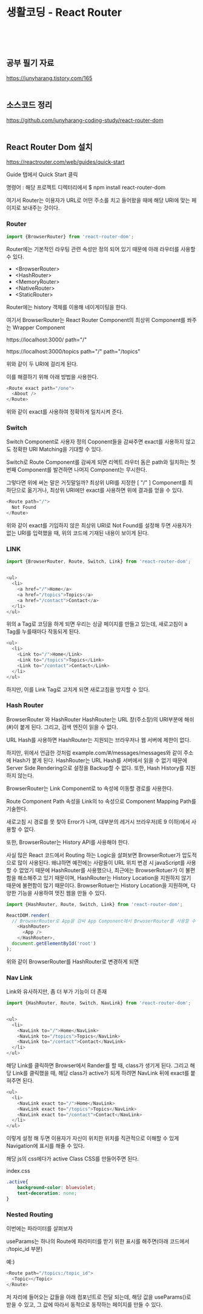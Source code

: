 # 생활코딩 - React Router
<br><br><br>

## 공부 필기 자료<br>
https://junyharang.tistory.com/165
<br><br>

## 소스코드 정리<br>
https://github.com/junyharang-coding-study/react-router-dom
<br><br>

## React Router Dom 설치

https://reactrouter.com/web/guides/quick-start

Guide 탭에서 Quick Start 클릭

명령어 : 해당 프로젝트 디렉터리에서 $ npm install react-router-dom



여기서 Router는 이용자가 URL로 어떤 주소를 치고 들어왔을 때에 해당 URI에 맞는 페이지로 보내주는 것이다.


### Router

```JavaScript
import {BrowserRouter} from 'react-router-dom';
```

Router에는 기본적인 라우팅 관련 속성만 정의 되어 있기 때문에 아래 라우터를 사용할 수 있다.

* \<BrowserRouter\>
* \<HashRouter\>
* \<MemoryRouter\>
* \<NativeRouter\>
* \<StaticRouter\>


Router에는 history 객체를 이용해 네이게이팅을 한다.


여기서 BrowserRouter는 React Router Component의 최상위 Component를 쏴주는 Wrapper Component 


https://localhost:3000/
path="/"


https://localhost:3000/topics
path="/"
path="/topics"

위와 같이 두 URI에 걸리게 된다.

이를 해결하기 위해 아래 방법을 사용한다.

```JavaScript
<Route exact path="/one">
  <About />
</Route>
```


위와 같이 exact를 사용하여 정확하게 일치시켜 준다.


### Switch

Switch Component로 사용자 정의 Coponent들을 감싸주면 exact를 사용하지 않고도 정확한 URI Matching을 기대할 수 있다.

Switch로 Route Component를 감싸게 되면 리엑트 라우터 돔은 path와 일치하는 첫번째 Component를 발견하면 나머지 Component는 무시한다.

그렇다면 위에 써논 말은 거짓말일까? 최상위 URI를 지정한 [ "/" ] Component를 최하단으로 옮기거나, 최상위 URI에만 exact를 사용하면 위에 결과를 얻을 수 있다.

```javaScript
<Route path="/">
  Not Found
</Route>
```


위와 같이 exact를 기입하지 않은 최상위 URI로 Not Found를 설정해 두면 사용자가 없는 URI를 입력했을 때, 위의 코드에 기재된 내용이 보이게 된다.


### LINK

```JavaScript
import {BrowserRouter, Route, Switch, Link} from 'react-router-dom';


<ul>
  <li>
    <a href="/">Home</a>
    <a href="/topics">Topics</a>
    <a href="/contact">Contact</a>
  </li>      
</ul>
```

위의 a Tag로 코딩을 하게 되면 우리는 싱글 페이지를 만들고 있는데, 새로고침이 a Tag를 누를때마다 작동되게 된다.

```JavaScript
<ul>
  <li>
    <Link to="/">Home</Link>
    <Link to="/topics">Topics</Link>
    <Link to="/contact">Contact</Link>
  </li>      
</ul>
```

하지만, 이를 Link Tag로 고치게 되면 새로고침을 방지할 수 있다.



### Hash Router

BrowserRouter 와 HashRouter
HashRouter는 URL 창(주소창)의 URI부분에 해쉬(#)이 붙게 된다. 그리고, 검색 엔진이 읽을 수 없다.

URL Hash를 사용하면 HashRouter는 지원되는 브라우저나 웹 서버에 제한이 없다.

하지만, 위에서 언급한 것처럼 example.com/#/messages/messages와 같이 주소에 Hash가 붙게 된다. HashRouter는 URL Hash를 서버에서 읽을 수 없기 때문에 Server Side Rendering으로 설정을 Backup할 수 없다. 또한, Hash History를 지원하지 않는다.

BrowserRouter는 Link Component로 to 속성에 이동할 경로를 사용한다.

Route Component Path 속성을 Link의 to 속성으로 Component Mapping Path를 기술한다.

새로고침 시 경로를 못 찾아 Error가 나며, 대부분의 레거시 브라우저(IE 9 이하)에서 사용할 수 없다.

또한, BrowserRouter는 History API를 사용해야 한다.

사실 많은 React 코드에서 Routing 하는 Logic을 살펴보면 BrowserRotuer가 압도적으로 많이 사용된다. 왜냐하면 예전에는 사람들이 URL 위치 변경 시 javaScript를 사용할 수 없었기 때문에 HashRouter를 사용했으나, 최근에는 BrowserRotuer가 이 불편함을 해소해주고 있기 때문이며, HashRouter는 History Location을 지원하지 않기 때문에 불편함이 많기 때문이다. BrowserRotuer는 History Location을 지원하며, 다양한 기능을 사용하여 멋진 웹을 만들 수 있다.


```javaScript
import {HashRouter, Route, Switch, Link} from 'react-router-dom';

ReactDOM.render(
  // BrowserRouter로 App을 감싸 App Component에서 BrwoserRouter를 사용할 수 있게 한다.
    <HashRouter>
      <App />
    </HashRouter>,
  document.getElementById('root')
);
```

위와 같이 BrowserRouter를 HashRouter로 변경하게 되면 



### Nav Link

Link와 유사하지만, 좀 더 부가 기능이 더 존재

```javaScript
import {HashRouter, Route, Switch, NavLink} from 'react-router-dom';


<ul>
  <li>
    <NavLink to="/">Home</NavLink>
    <NavLink to="/topics">Topics</NavLink>
    <NavLink to="/contact">Contact</NavLink>
  </li>      
</ul>
```

해당 Link를 클릭하면 Browser에서 Rander를 할 때, class가 생기게 된다. 그리고 해당 Link를 클릭했을 때, 해당 class가 active가 되게 하려면 NavLink 뒤에 exact를 붙혀주면 된다.


```javaScript
<ul>
  <li>
    <NavLink exact to="/">Home</NavLink>
    <NavLink exact to="/topics">Topics</NavLink>
    <NavLink exact to="/contact">Contact</NavLink>
  </li>      
</ul>
```

이렇게 설정 해 두면 이용자가 자신이 위치한 위치를 직관적으로 이해할 수 있게 Navigation에 표시를 해줄 수 있다.

해당 js의 css에다가 active Class CSS를 만들어주면 된다.

index.css

```css
.active{
    background-color: blueviolet;
    text-decoration: none;
}
```



### Nested Routing

이번에는 파라미터를 살펴보자

useParams는 하나의 Route에 파라미터를 받기 위한 표시를 해주면(아래 코드에서 :/topic_id 부분)

예:)

```javaScript
<Route path="/topics:/topic_id">
  <Topic></Topic>
</Route>
```

저 자리에 들어오는 값들을 아래 컴포넌트로 전달 되는데, 해당 값을 useParams()로 받을 수 있고, 그 값에 따라서 동적으로 동작하는 페이지를 만들 수 있다.